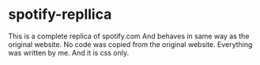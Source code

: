 # spotify-repllica
This is a complete replica of spotify.com And behaves in same way as the original website. No code was copied from the original website. Everything was written by me. And it is css only.
